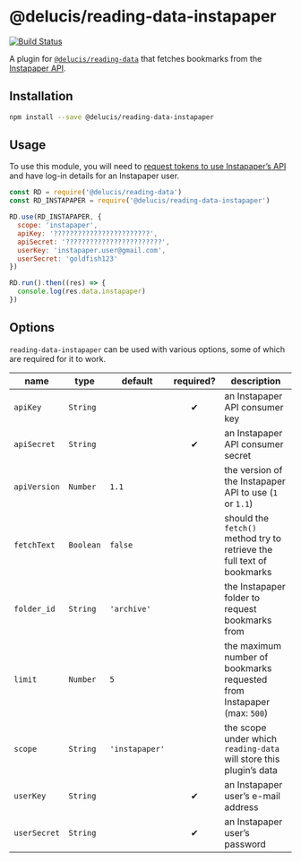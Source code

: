 # @delucis/reading-data-instapaper

[![Build Status](https://travis-ci.org/delucis/reading-data-instapaper.svg?branch=master)](https://travis-ci.org/delucis/reading-data-instapaper)

A plugin for [`@delucis/reading-data`](https://github.com/delucis/reading-data)
that fetches bookmarks from the [Instapaper API](https://www.instapaper.com/api).


## Installation

```sh
npm install --save @delucis/reading-data-instapaper
```


## Usage

To use this module, you will need to
[request tokens to use Instapaper’s API](https://www.instapaper.com/main/request_oauth_consumer_token)
and have log-in details for an Instapaper user.

```js
const RD = require('@delucis/reading-data')
const RD_INSTAPAPER = require('@delucis/reading-data-instapaper')

RD.use(RD_INSTAPAPER, {
  scope: 'instapaper',
  apiKey: '????????????????????????',
  apiSecret: '????????????????????????',
  userKey: 'instapaper.user@gmail.com',
  userSecret: 'goldfish123'
})

RD.run().then((res) => {
  console.log(res.data.instapaper)
})
```


## Options

`reading-data-instapaper` can be used with various options, some of which are
required for it to work.

name         | type      | default        | required? | description
-------------|-----------|----------------|:---------:|------------------------------------------------------------------------
`apiKey`     | `String`  |                | ✔︎         | an Instapaper API consumer key
`apiSecret`  | `String`  |                | ✔︎         | an Instapaper API consumer secret
`apiVersion` | `Number`  | `1.1`          |           | the version of the Instapaper API to use (`1` or `1.1`)
`fetchText`  | `Boolean` | `false`        |           | should the `fetch()` method try to retrieve the full text of bookmarks
`folder_id`  | `String`  | `'archive'`    |           | the Instapaper folder to request bookmarks from
`limit`      | `Number`  | `5`            |           | the maximum number of bookmarks requested from Instapaper (max: `500`)
`scope`      | `String`  | `'instapaper'` |           | the scope under which `reading-data` will store this plugin’s data
`userKey`    | `String`  |                | ✔︎         | an Instapaper user’s e-mail address
`userSecret` | `String`  |                | ✔︎         | an Instapaper user’s password
